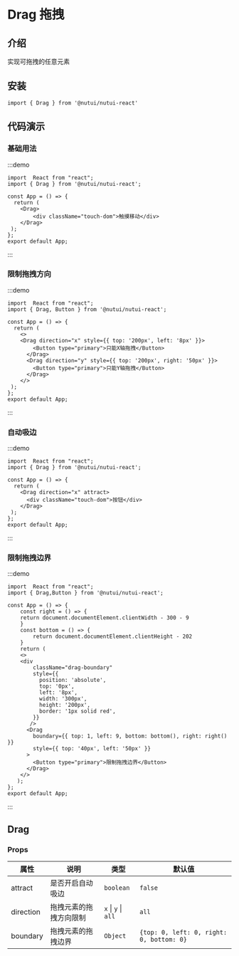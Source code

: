 # Drag 拖拽

## 介绍

实现可拖拽的任意元素

## 安装

```tsx
import { Drag } from '@nutui/nutui-react'
```

## 代码演示

### 基础用法

:::demo

```tsx
import  React from "react";
import { Drag } from '@nutui/nutui-react';

const App = () => {
  return (
    <Drag>
        <div className="touch-dom">触摸移动</div>
    </Drag>
 );
};
export default App;
```

:::

### 限制拖拽方向

:::demo

```tsx
import  React from "react";
import { Drag, Button } from '@nutui/nutui-react';

const App = () => {
  return (
    <>
    <Drag direction="x" style={{ top: '200px', left: '8px' }}>
        <Button type="primary">只能X轴拖拽</Button>
      </Drag>
      <Drag direction="y" style={{ top: '200px', right: '50px' }}>
        <Button type="primary">只能Y轴拖拽</Button>
      </Drag>
    </>
 );
};
export default App;
```

:::

### 自动吸边

:::demo

```tsx
import  React from "react";
import { Drag } from '@nutui/nutui-react';

const App = () => {
  return (
    <Drag direction="x" attract>
      <div className="touch-dom">按钮</div>
    </Drag>
 );
};
export default App;
```

:::

### 限制拖拽边界

:::demo

```tsx
import  React from "react";
import { Drag,Button } from '@nutui/nutui-react';

const App = () => {
    const right = () => {
    return document.documentElement.clientWidth - 300 - 9
    }
    const bottom = () => {
        return document.documentElement.clientHeight - 202
    }
    return (
    <>
    <div
        className="drag-boundary"
        style={{
          position: 'absolute',
          top: '0px',
          left: '8px',
          width: '300px',
          height: '200px',
          border: '1px solid red',
        }}
       />
      <Drag
        boundary={{ top: 1, left: 9, bottom: bottom(), right: right() }}
        style={{ top: '40px', left: '50px' }}
      >
        <Button type="primary">限制拖拽边界</Button>
      </Drag>
    </>
   );
};
export default App;
```

:::

## Drag

### Props

| 属性 | 说明 | 类型 | 默认值 |
| --- | --- | --- | --- |
| attract | 是否开启自动吸边 | `boolean` | `false` |
| direction | 拖拽元素的拖拽方向限制 | `x` \| `y` \| `all` | `all` |
| boundary | 拖拽元素的拖拽边界 | `Object` | `{top: 0, left: 0, right: 0, bottom: 0}` |